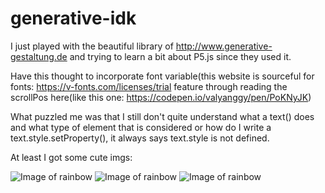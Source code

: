# generative-idk

I just played with the beautiful library of http://www.generative-gestaltung.de and trying to learn a bit about P5.js since they used it.

Have this thought to incorporate font variable(this website is sourceful for fonts: https://v-fonts.com/licenses/trial feature through 
reading the scrollPos here(like this one: https://codepen.io/valyanggy/pen/PoKNyJK) 

What puzzled me was that I still don't quite understand what a text() does and what type of element that is considered or how do I write a 
text.style.setProperty(), it always says text.style is not defined.

At least I got some cute imgs:

![Image of rainbow](https://cdn.glitch.me/65665ae8-b43e-497b-84db-7ec0f436fe6c%2F211018_222814_176.png?v=1634611086081)
![Image of rainbow](https://cdn.glitch.me/65665ae8-b43e-497b-84db-7ec0f436fe6c%2F211018_222833_175.png?v=1634611085795)
![Image of rainbow](https://cdn.glitch.me/65665ae8-b43e-497b-84db-7ec0f436fe6c%2F211018_222903_132.png?v=1634611086020)
